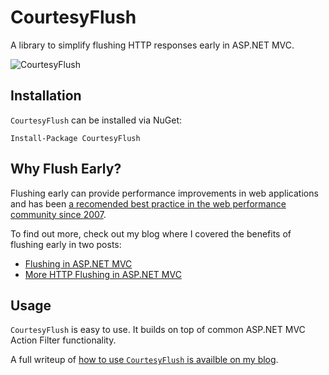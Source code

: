 CourtesyFlush
=================

A library to simplify flushing HTTP responses early in ASP.NET MVC.

![CourtesyFlush](https://raw.githubusercontent.com/nikmd23/CourtesyFlush/master/banner.jpg)

## Installation

`CourtesyFlush` can be installed via NuGet:

```
Install-Package CourtesyFlush
```

## Why Flush Early?

Flushing early can provide performance improvements in web applications and has been [a recomended best practice in the web performance community since 2007](http://stevesouders.com/hpws/).

To find out more, check out my blog where I covered the benefits of flushing early in two posts:

- [Flushing in ASP.NET MVC](http://nikcodes.com/2014/03/04/flushing-in-asp-net-mvc/)
- [More HTTP Flushing in ASP.NET MVC](http://nikcodes.com/2014/03/17/more-http-flushing-in-asp-net-mvc/)

## Usage
`CourtesyFlush` is easy to use. It builds on top of common ASP.NET MVC Action Filter functionality.

A full writeup of [how to use `CourtesyFlush` is availble on my blog](http://nikcodes.com/2014/06/23/perfmatters-flush-goes-1-0/).
